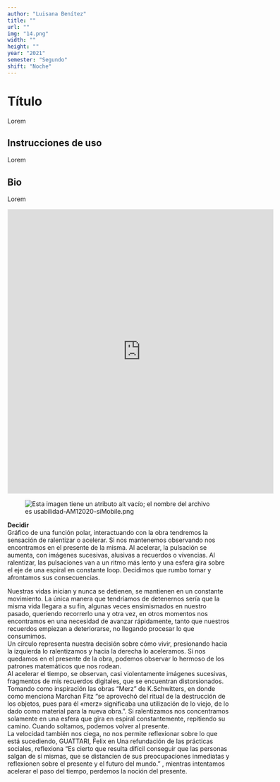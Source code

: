 ```yaml
---
author: "Luisana Benítez"
title: ""
url: ""
img: "14.png"
width: ""
height: ""
year: "2021"
semester: "Segundo"
shift: "Noche"
---
```


<p></p>

# Título

Lorem 

## Instrucciones de uso 

Lorem

## Bio

Lorem

<!-- wp:html -->
<p align="center"><iframe width="602" height="644" frameborder="0" scrolling="no" style="width:602px; margin:0 auto!important;border: 1px solid #F2F2F3; z-index: 100;" src="
https://editor.p5js.org/LuBenitez/full/H2NwxZX90
"></iframe></p>
<!-- /wp:html -->

<!-- wp:image {"align":"center"} -->
<div class="wp-block-image"><figure class="aligncenter"><img src="https://am1-lacabanne.atamvirtual.com.ar/wp-content/uploads/2020/12/usabilidad-AM12020-siMobile.png" alt="Esta imagen tiene un atributo alt vacío; el nombre del archivo es usabilidad-AM12020-siMobile.png"/></figure></div>
<!-- /wp:image -->

<p><strong>Decidir</strong><br>Gráfico de una función polar, interactuando con la obra tendremos la sensación de ralentizar o acelerar. Si nos mantenemos observando nos encontramos en el presente de la misma. Al acelerar, la pulsación se aumenta, con imágenes sucesivas, alusivas a recuerdos o vivencias. Al ralentizar, las pulsaciones van a un ritmo más lento y una esfera gira sobre el eje de una espiral en constante loop. Decidimos que rumbo tomar y afrontamos sus consecuencias.</p>
<p>Nuestras vidas inician y nunca se detienen, se mantienen en un constante movimiento. La única manera que tendríamos de detenernos sería que la misma vida llegara a su fin, algunas veces ensimismados en nuestro pasado, queriendo recorrerlo una y otra vez, en otros momentos nos encontramos en una necesidad de avanzar rápidamente, tanto que nuestros recuerdos empiezan a deteriorarse, no llegando procesar lo que consumimos. <br>Un círculo representa nuestra decisión sobre cómo vivir, presionando hacia la izquierda lo ralentizamos y hacia la derecha lo aceleramos. Si nos quedamos en el presente de la obra, podemos observar lo hermoso de los patrones matemáticos que nos rodean.<br>Al acelerar el tiempo, se observan, casi violentamente imágenes sucesivas, fragmentos de mis recuerdos digitales, que se encuentran distorsionados. Tomando como inspiración las obras “Merz” de K.Schwitters, en donde como menciona Marchan Fitz “se aprovechó del ritual de la destrucción de los objetos, pues para él «merz» significaba una utilización de lo viejo, de lo dado como material para la nueva obra.”. Si ralentizamos nos concentramos solamente en una esfera que gira en espiral constantemente, repitiendo su camino. Cuando soltamos, podemos volver al presente. <br>La velocidad también nos ciega, no nos permite reflexionar sobre lo que está sucediendo, GUATTARI, Felix en Una refundación de las prácticas sociales, reflexiona “Es cierto que resulta difícil conseguir que las personas salgan de sí mismas, que se distancien de sus preocupaciones inmediatas y reflexionen sobre el presente y el futuro del mundo.” , mientras intentamos acelerar el paso del tiempo, perdemos la noción del presente.</p>